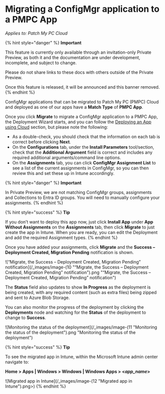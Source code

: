 # Migrating a ConfigMgr application to a PMPC App

_Applies to: Patch My PC Cloud_

{% hint style="danger" %}
**Important**

This feature is currently only available through an invitation-only Private Preview, as both it and the documentation are under development, incomplete, and subject to change.

Please do not share links to these docs with others outside of the Private Preview.

Once this feature is released, it will be announced and this banner removed.
{% endhint %}

ConfigMgr applications that can be migrated to Patch My PC (PMPC) Cloud and deployed as one of our apps have a **Match Type** of **PMPC App**.

Once you click **Migrate** to migrate a ConfigMgr application to a PMPC App, the Deployment Wizard starts, and you can follow the [Deploying an App using Cloud](../../cloud-deployments/deploying-an-app-using-cloud/) section, but please note the following:

* As a double-check, you should check that the information on each tab is correct before clicking **Next**.
* On the **Configurations** tab, under the **Install Parameters** tool/section, check that the **Additional Argument** field is correct and includes any required additional arguments/command line options.
* On the **Assignments** tab, you can click **ConfigMgr Assignment List** to see a list of the current assignments in ConfigMgr, so you can then review this and set these up in Intune accordingly.

{% hint style="danger" %}
**Important**

In Private Preview, we are not matching ConfigMgr groups, assignments and Collections to Entra ID groups. You will need to manually configure your assignments.
{% endhint %}

{% hint style="success" %}
**Tip**

If you don’t want to deploy this app now, just click **Install App** under **App Without Assignments** on the **Assignments** tab, then click **Migrate** to just create the app in Intune. When you are ready, you can edit the Deployment and add the required Assignment types.
{% endhint %}

Once you have added your assignments, click **Migrate** and the **Success – Deployment Created, Migration Pending** notification is shown.

![“Migrate, the Success – Deployment Created, Migration Pending” notification](/_images/image-(10 "“Migrate, the Success – Deployment Created, Migration Pending” notification").png "“Migrate, the Success – Deployment Created, Migration Pending” notification")

The **Status** field also updates to show **In Progress** as the deployment is being created, with any required content (such as extra files) being zipped and sent to Azure Blob Storage.

You can also monitor the progress of the deployment by clicking the **Deployments** node and watching for the **Status** of the deployment to change to **Success**.

![Monitoring the status of the deployment](/_images/image-(11 "Monitoring the status of the deployment").png "Monitoring the status of the deployment")

{% hint style="success" %}
**Tip**

To see the migrated app in Intune, within the Microsoft Intune admin center navigate to:

**Home > Apps | Windows > Windows | Windows Apps > <**_**app\_name**_**>**

![Migrated app in Intune](/_images/image-(12 "Migrated app in Intune").png>)
{% endhint %}
